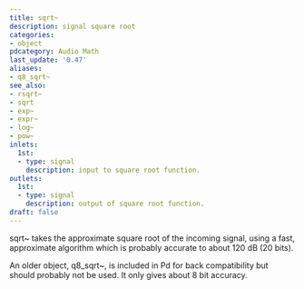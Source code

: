 ```yaml
---
title: sqrt~
description: signal square root
categories:
- object
pdcategory: Audio Math
last_update: '0.47'
aliases:
- q8_sqrt~
see_also:
- rsqrt~
- sqrt
- exp~
- expr~
- log~
- pow~
inlets:
  1st:
  - type: signal
    description: input to square root function.
outlets:
  1st:
  - type: signal
    description: output of square root function.
draft: false
---
```

sqrt~ takes the approximate square root of the incoming signal, using a fast, approximate algorithm which is probably accurate to about 120 dB (20 bits).

An older object, q8_sqrt~, is included in Pd for back compatibility but should probably not be used. It only gives about 8 bit accuracy.
